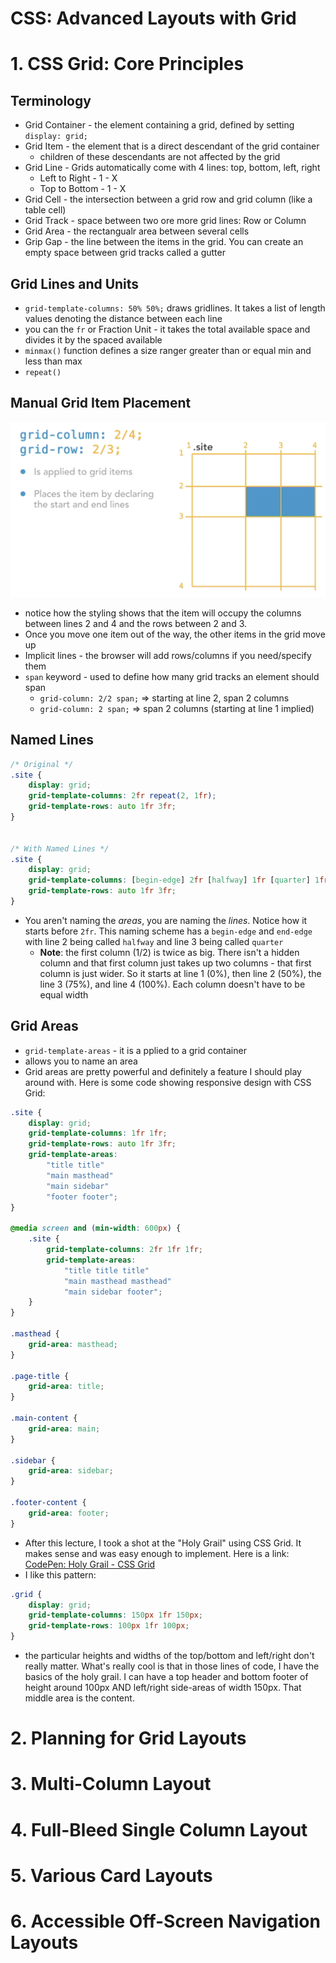 
# CSS: Advanced Layouts with Grid


# 1. CSS Grid: Core Principles

## Terminology

- Grid Container - the element containing a grid, defined by setting `display: grid;`
- Grid Item - the element that is a direct descendant of the grid container
	+ children of these descendants are not affected by the grid
- Grid Line - Grids automatically come with 4 lines: top, bottom, left, right
	+ Left to Right - 1 - X
	+ Top to Bottom - 1 - X
- Grid Cell - the intersection between a grid row and grid column (like a table cell)
- Grid Track - space between two ore more grid lines: Row or Column
- Grid Area - the rectangualr area between several cells
- Grip Gap - the line between the items in the grid. You can create an empty space between grid tracks called a gutter

## Grid Lines and Units

- `grid-template-columns: 50% 50%;` draws gridlines. It takes a list of length values denoting the distance between each line
- you can the `fr` or Fraction Unit - it takes the total available space and divides it by the spaced available
- `minmax()` function defines a size ranger greater than or equal min and less than max
- `repeat()`

## Manual Grid Item Placement

![Grid item placement](https://github.com/coolinmc6/front-end-dev/blob/master/assets/css-grid-placement.png)

- notice how the styling shows that the item will occupy the columns between lines 2 and 4 and the rows between 2 and 3.
- Once you move one item out of the way, the other items in the grid move up
- Implicit lines - the browser will add rows/columns if you need/specify them
- `span` keyword - used to define how many grid tracks an element should span
	+ `grid-column: 2/2 span;` => starting at line 2, span 2 columns
	+ `grid-column: 2 span;` => span 2 columns (starting at line 1 implied)

## Named Lines

```css
/* Original */
.site {
	display: grid;
	grid-template-columns: 2fr repeat(2, 1fr);
	grid-template-rows: auto 1fr 3fr;
}


/* With Named Lines */
.site {
	display: grid;
	grid-template-columns: [begin-edge] 2fr [halfway] 1fr [quarter] 1fr [end-edge];
	grid-template-rows: auto 1fr 3fr;
}
```

- You aren't naming the *areas*, you are naming the *lines*. Notice how it starts before `2fr`. This naming scheme has a `begin-edge` and `end-edge` with line 2 being called `halfway` and line 3 being called `quarter`
	+ **Note**: the first column (1/2) is twice as big. There isn't a hidden column and that first column just takes up two columns - that first column is just wider. So it starts at line 1 (0%), then line 2 (50%), the line 3 (75%), and line 4 (100%). Each column doesn't have to be equal width

## Grid Areas

- `grid-template-areas` - it is a pplied to a grid container
- allows you to name an area
- Grid areas are pretty powerful and definitely a feature I should play around with. Here is some code showing responsive design with CSS Grid:

```css
.site {
	display: grid;
	grid-template-columns: 1fr 1fr;
	grid-template-rows: auto 1fr 3fr;
	grid-template-areas:
		"title title"
		"main masthead"
		"main sidebar"
		"footer footer";
}

@media screen and (min-width: 600px) {
	.site {
		grid-template-columns: 2fr 1fr 1fr;
		grid-template-areas:
			"title title title"
			"main masthead masthead"
			"main sidebar footer";
	}
}

.masthead {
	grid-area: masthead;
}

.page-title {
	grid-area: title;
}

.main-content {
	grid-area: main;
}

.sidebar {
	grid-area: sidebar;
}

.footer-content {
	grid-area: footer;
}
```

- After this lecture, I took a shot at the "Holy Grail" using CSS Grid. It makes sense and was easy enough to implement. Here is a link: [CodePen: Holy Grail - CSS Grid](https://codepen.io/coolinmc6/full/VRYmPd)
- I like this pattern:

```css
.grid {
	display: grid;
	grid-template-columns: 150px 1fr 150px;
	grid-template-rows: 100px 1fr 100px;
}
```

- the particular heights and widths of the top/bottom and left/right don't really matter. What's really cool is that in those lines of code, I have the basics of the holy grail. I can have a top header and bottom footer of height around 100px AND left/right side-areas of width 150px. That middle area is the content. 

# 2. Planning for Grid Layouts

# 3. Multi-Column Layout

# 4. Full-Bleed Single Column Layout

# 5. Various Card Layouts

# 6. Accessible Off-Screen Navigation Layouts
